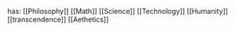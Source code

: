 has:
[[Philosophy]]
[[Math]]
[[Science]]
[[Technology]]
[[Humanity]]
[[transcendence]]
[[Aethetics]]